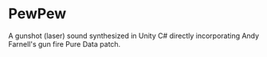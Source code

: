 # PewPew
A gunshot (laser) sound synthesized in Unity C# directly incorporating Andy Farnell's gun fire Pure Data patch.
